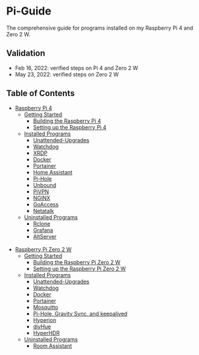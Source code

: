 # Pi-Guide
The comprehensive guide for programs installed on my Raspberry Pi 4 and Zero 2 W. 
## Validation
- Feb 16, 2022: verified steps on Pi 4 and Zero 2 W
- May 23, 2022: verified steps on Zero 2 W
## Table of Contents
- [Raspberry Pi 4](/Raspberry%20Pi%204/)
    * [Getting Started](https://github.com/justinknguyen/Pi-Guide/tree/main/Raspberry%20Pi%204#getting-started)
      * [Building the Raspberry Pi 4](https://github.com/justinknguyen/Pi-Guide/tree/main/Raspberry%20Pi%204#building-the-raspberry-pi-4)
      * [Setting up the Raspberry Pi 4](https://github.com/justinknguyen/Pi-Guide/tree/main/Raspberry%20Pi%204#setting-up-the-raspberry-pi-4)
    * [Installed Programs](/Raspberry%20Pi%204/Installed%20Programs/)
      * [Unattended-Upgrades](/Raspberry%20Pi%204/Installed%20Programs/01%20-%20Unattended-Upgrades.md)
      * [Watchdog](/Raspberry%20Pi%204/Installed%20Programs/02%20-%20Watchdog.md)
      * [XRDP](/Raspberry%20Pi%204/Installed%20Programs/03%20-%20XRDP.md)
      * [Docker](/Raspberry%20Pi%204/Installed%20Programs/04%20-%20Docker.md)
      * [Portainer](/Raspberry%20Pi%204/Installed%20Programs/05%20-%20Portainer.md)
      * [Home Assistant](/Raspberry%20Pi%204/Installed%20Programs/06%20-%20Home%20Assistant.md)
      * [Pi-Hole](/Raspberry%20Pi%204/Installed%20Programs/07%20-%20Pi-Hole.md)
      * [Unbound](/Raspberry%20Pi%204/Installed%20Programs/08%20-%20Unbound.md)
      * [PiVPN](/Raspberry%20Pi%204/Installed%20Programs/09%20-%20PiVPN.md)
      * [NGINX](/Raspberry%20Pi%204/Installed%20Programs/10%20-%20NGINX.md)
      * [GoAccess](/Raspberry%20Pi%204/Installed%20Programs/11%20-%20GoAccess.md)
      * [Netatalk](/Raspberry%20Pi%204/Installed%20Programs/12%20-%20Netatalk.md)
    * [Uninstalled Programs](/Raspberry%20Pi%204/Uninstalled%20Programs/)
      * [Rclone](/Raspberry%20Pi%204/Uninstalled%20Programs/01%20-%20Rclone.md)
      * [Grafana](/Raspberry%20Pi%204/Uninstalled%20Programs/02%20-%20Grafana.md)
      * [AltServer](/Raspberry%20Pi%204/Uninstalled%20Programs/03%20-%20AltServer.md)
      <br>
- [Raspberry Pi Zero 2 W](/Raspberry%20Pi%20Zero%202%20W/)
    * [Getting Started](https://github.com/justinknguyen/Pi-Guide/tree/main/Raspberry%20Pi%20Zero%202%20W#getting-started)
      * [Building the Raspberry Pi Zero 2 W](https://github.com/justinknguyen/Pi-Guide/tree/main/Raspberry%20Pi%20Zero%202%20W#building-the-raspberry-pi-zero-2-w)
      * [Setting up the Raspberry Pi Zero 2 W](https://github.com/justinknguyen/Pi-Guide/tree/main/Raspberry%20Pi%20Zero%202%20W#setting-up-the-raspberry-pi-zero-2-w) 
    * [Installed Programs](/Raspberry%20Pi%20Zero%202%20W/Installed%20Programs/)
      * [Unattended-Upgrades](/Raspberry%20Pi%20Zero%202%20W/Installed%20Programs/01%20-%20Unattended-Upgrades.md)
      * [Watchdog](/Raspberry%20Pi%20Zero%202%20W/Installed%20Programs/02%20-%20Watchdog.md)
      * [Docker](/Raspberry%20Pi%20Zero%202%20W/Installed%20Programs/03%20-%20Docker.md)
      * [Portainer](/Raspberry%20Pi%20Zero%202%20W/Installed%20Programs/04%20-%20Portainer.md)
      * [Mosquitto](/Raspberry%20Pi%20Zero%202%20W/Installed%20Programs/05%20-%20Mosquitto.md)
      * [Pi-Hole, Gravity Sync, and keepalived](/Raspberry%20Pi%20Zero%202%20W/Installed%20Programs/06%20-%20Pi-Hole%2C%20Gravity%20Sync%2C%20and%20keepalived.md)
      * [Hyperion](/Raspberry%20Pi%20Zero%202%20W/Installed%20Programs/07%20-%20Hyperion.md)
      * [diyHue](/Raspberry%20Pi%20Zero%202%20W/Installed%20Programs/08%20-%20diyHue.md)
      * [HyperHDR](/Raspberry%20Pi%20Zero%202%20W/Installed%20Programs/09%20-%20HyperHDR.md)
    * [Uninstalled Programs](/Raspberry%20Pi%20Zero%202%20W/Uninstalled%20Programs/)
      * [Room Assistant](/Raspberry%20Pi%20Zero%202%20W/Uninstalled%20Programs/01%20-%20Room%20Assistant.md)
